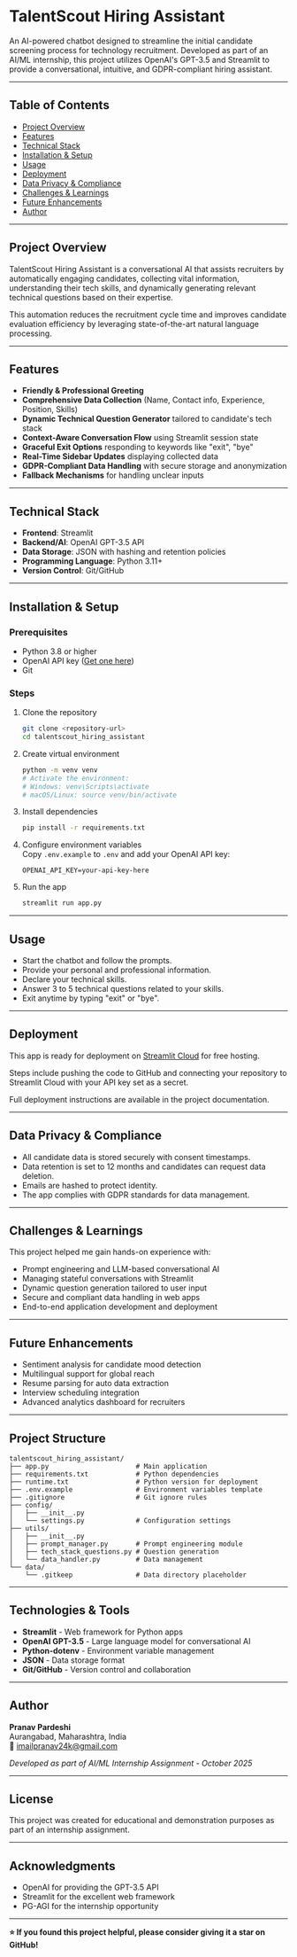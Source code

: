 # TalentScout Hiring Assistant


An AI-powered chatbot designed to streamline the initial candidate screening process for technology recruitment. Developed as part of an AI/ML internship, this project utilizes OpenAI's GPT-3.5 and Streamlit to provide a conversational, intuitive, and GDPR-compliant hiring assistant.

---

## Table of Contents

- [Project Overview](#project-overview)  
- [Features](#features)  
- [Technical Stack](#technical-stack)  
- [Installation & Setup](#installation--setup)  
- [Usage](#usage)  
- [Deployment](#deployment)  
- [Data Privacy & Compliance](#data-privacy--compliance)  
- [Challenges & Learnings](#challenges--learnings)  
- [Future Enhancements](#future-enhancements)  
- [Author](#author)  

---

## Project Overview

TalentScout Hiring Assistant is a conversational AI that assists recruiters by automatically engaging candidates, collecting vital information, understanding their tech skills, and dynamically generating relevant technical questions based on their expertise.

This automation reduces the recruitment cycle time and improves candidate evaluation efficiency by leveraging state-of-the-art natural language processing.

---

## Features

- **Friendly & Professional Greeting**  
- **Comprehensive Data Collection** (Name, Contact info, Experience, Position, Skills)  
- **Dynamic Technical Question Generator** tailored to candidate's tech stack  
- **Context-Aware Conversation Flow** using Streamlit session state  
- **Graceful Exit Options** responding to keywords like "exit", "bye"  
- **Real-Time Sidebar Updates** displaying collected data  
- **GDPR-Compliant Data Handling** with secure storage and anonymization  
- **Fallback Mechanisms** for handling unclear inputs  

---

## Technical Stack

- **Frontend**: Streamlit  
- **Backend/AI**: OpenAI GPT-3.5 API  
- **Data Storage**: JSON with hashing and retention policies  
- **Programming Language**: Python 3.11+  
- **Version Control**: Git/GitHub  

---

## Installation & Setup

### Prerequisites

- Python 3.8 or higher  
- OpenAI API key ([Get one here](https://platform.openai.com/api-keys))  
- Git  

### Steps

1. Clone the repository  
   ```bash  
   git clone <repository-url>  
   cd talentscout_hiring_assistant  
   ```  

2. Create virtual environment  
   ```bash  
   python -m venv venv  
   # Activate the environment:  
   # Windows: venv\Scripts\activate  
   # macOS/Linux: source venv/bin/activate  
   ```  

3. Install dependencies  
   ```bash  
   pip install -r requirements.txt  
   ```  

4. Configure environment variables  
   Copy `.env.example` to `.env` and add your OpenAI API key:  
   ```env  
   OPENAI_API_KEY=your-api-key-here  
   ```  

5. Run the app  
   ```bash  
   streamlit run app.py  
   ```  

---

## Usage

- Start the chatbot and follow the prompts.  
- Provide your personal and professional information.  
- Declare your technical skills.  
- Answer 3 to 5 technical questions related to your skills.  
- Exit anytime by typing "exit" or "bye".  

---

## Deployment

This app is ready for deployment on [Streamlit Cloud](https://share.streamlit.io/) for free hosting.

Steps include pushing the code to GitHub and connecting your repository to Streamlit Cloud with your API key set as a secret.

Full deployment instructions are available in the project documentation.

---

## Data Privacy & Compliance

- All candidate data is stored securely with consent timestamps.  
- Data retention is set to 12 months and candidates can request data deletion.  
- Emails are hashed to protect identity.  
- The app complies with GDPR standards for data management.  

---

## Challenges & Learnings

This project helped me gain hands-on experience with:

- Prompt engineering and LLM-based conversational AI  
- Managing stateful conversations with Streamlit  
- Dynamic question generation tailored to user input  
- Secure and compliant data handling in web apps  
- End-to-end application development and deployment  

---

## Future Enhancements

- Sentiment analysis for candidate mood detection  
- Multilingual support for global reach  
- Resume parsing for auto data extraction  
- Interview scheduling integration  
- Advanced analytics dashboard for recruiters  

---

## Project Structure

```
talentscout_hiring_assistant/
├── app.py                      # Main application
├── requirements.txt            # Python dependencies
├── runtime.txt                 # Python version for deployment
├── .env.example                # Environment variables template
├── .gitignore                  # Git ignore rules
├── config/
│   ├── __init__.py
│   └── settings.py             # Configuration settings
├── utils/
│   ├── __init__.py
│   ├── prompt_manager.py       # Prompt engineering module
│   ├── tech_stack_questions.py # Question generation
│   └── data_handler.py         # Data management
└── data/
    └── .gitkeep                # Data directory placeholder
```

---

## Technologies & Tools

- **Streamlit** - Web framework for Python apps
- **OpenAI GPT-3.5** - Large language model for conversational AI
- **Python-dotenv** - Environment variable management
- **JSON** - Data storage format
- **Git/GitHub** - Version control and collaboration

---

## Author

**Pranav Pardeshi**  
Aurangabad, Maharashtra, India  
📧 [imailpranav24k@gmail.com](mailto:imailpranav24k@gmail.com)  

*Developed as part of AI/ML Internship Assignment - October 2025*

---

## License

This project was created for educational and demonstration purposes as part of an internship assignment.

---

## Acknowledgments

- OpenAI for providing the GPT-3.5 API
- Streamlit for the excellent web framework
- PG-AGI for the internship opportunity

---

**⭐ If you found this project helpful, please consider giving it a star on GitHub!**
